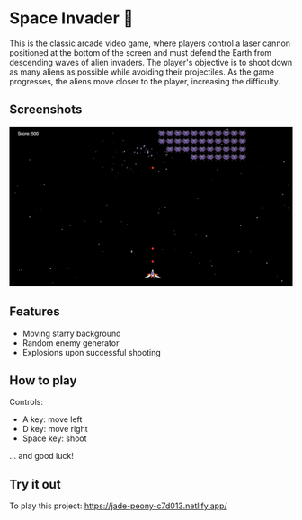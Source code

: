 # Space Invader 👾

This is the classic arcade video game, where players control a laser cannon positioned at the bottom of the screen and must defend the Earth from descending waves of alien invaders. The player's objective is to shoot down as many aliens as possible while avoiding their projectiles. As the game progresses, the aliens move closer to the player, increasing the difficulty. 




## Screenshots

![App Screenshot](/media/gamepreview.png)


## Features

- Moving starry background
- Random enemy generator
- Explosions upon successful shooting


## How to play

Controls:

- A key: move left
- D key: move right
- Space key: shoot

... and good luck!


## Try it out

To play this project: https://jade-peony-c7d013.netlify.app/